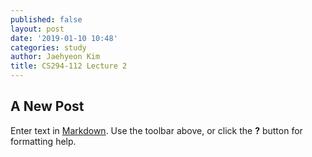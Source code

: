 ```yaml
---
published: false
layout: post
date: '2019-01-10 10:48'
categories: study
author: Jaehyeon Kim
title: CS294-112 Lecture 2
---
```

## A New Post

Enter text in [Markdown](http://daringfireball.net/projects/markdown/). Use the toolbar above, or click the **?** button for formatting help.
